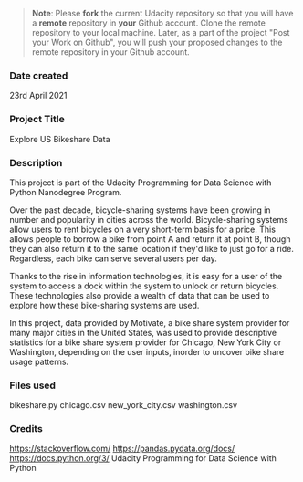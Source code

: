 >**Note**: Please **fork** the current Udacity repository so that you will have a **remote** repository in **your** Github account. Clone the remote repository to your local machine. Later, as a part of the project "Post your Work on Github", you will push your proposed changes to the remote repository in your Github account.

### Date created
23rd April 2021

### Project Title
Explore US Bikeshare Data

### Description
This project is part of the Udacity Programming for Data Science with Python Nanodegree Program.

Over the past decade, bicycle-sharing systems have been growing in number and popularity in cities across the world. Bicycle-sharing systems allow users to rent bicycles on a very short-term basis for a price. This allows people to borrow a bike from point A and return it at point B, though they can also return it to the same location if they'd like to just go for a ride. Regardless, each bike can serve several users per day.

Thanks to the rise in information technologies, it is easy for a user of the system to access a dock within the system to unlock or return bicycles. These technologies also provide a wealth of data that can be used to explore how these bike-sharing systems are used.

In this project, data provided by Motivate, a bike share system provider for many major cities in the United States, was used to provide descriptive statistics for a bike share system provider for Chicago, New York City or Washington, depending on the user inputs, inorder to uncover bike share usage patterns.

### Files used
bikeshare.py
chicago.csv
new_york_city.csv
washington.csv

### Credits
https://stackoverflow.com/
https://pandas.pydata.org/docs/
https://docs.python.org/3/
Udacity Programming for Data Science with Python

